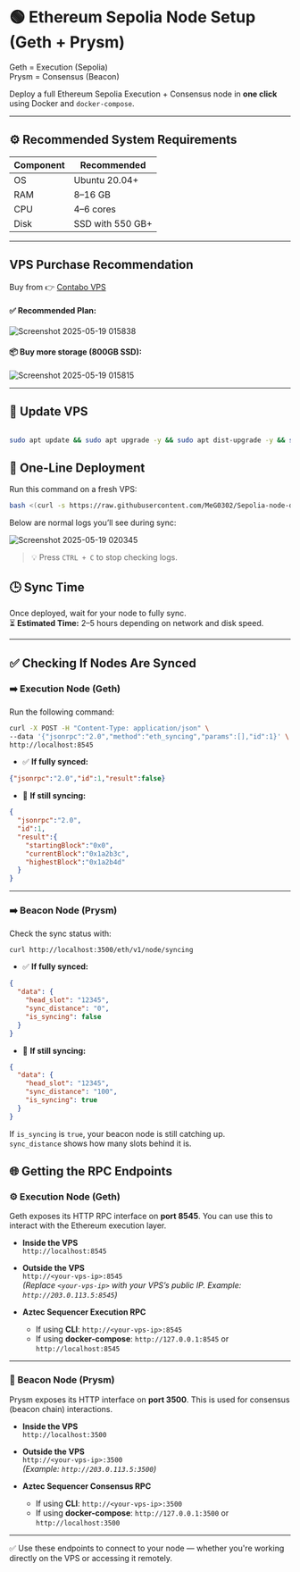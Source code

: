# 🟢 Ethereum Sepolia Node Setup (Geth + Prysm)

Geth = Execution (Sepolia)  
Prysm = Consensus (Beacon)

Deploy a full Ethereum Sepolia Execution + Consensus node in **one click** using Docker and `docker-compose`.

---

## ⚙️ Recommended System Requirements

| Component | Recommended       |
|-----------|-------------------|
| OS        | Ubuntu 20.04+     |
| RAM       | 8–16 GB           |
| CPU       | 4–6 cores         |
| Disk      | SSD with 550 GB+  |

---

## VPS Purchase Recommendation

Buy from 👉 [Contabo VPS](https://contabo.com/en/vps/)

#### ✅ Recommended Plan:

![Screenshot 2025-05-19 015838](https://github.com/user-attachments/assets/4bca754f-555f-4246-a20b-3d40674b0274)

#### 📦 Buy more storage (800GB SSD):

![Screenshot 2025-05-19 015815](https://github.com/user-attachments/assets/efb93500-3528-490f-9d71-f9721b173350)

---

## 🙂 Update VPS 

```bash

sudo apt update && sudo apt upgrade -y && sudo apt dist-upgrade -y && sudo apt install git -y

```
## 🚀 One-Line Deployment

Run this command on a fresh VPS:

```bash
bash <(curl -s https://raw.githubusercontent.com/MeG0302/Sepolia-node-deployment-script/main/setup.sh)
```

Below are normal logs you’ll see during sync:

![Screenshot 2025-05-19 020345](https://github.com/user-attachments/assets/4763da84-e823-4dec-a142-17866b99b1b5)

> 💡 Press `CTRL + C` to stop checking logs.

## 🕒 Sync Time

Once deployed, wait for your node to fully sync.  
⏳ **Estimated Time:** 2–5 hours depending on network and disk speed.

---

## ✅ Checking If Nodes Are Synced

### ➡️ Execution Node (Geth)

Run the following command:

```bash
curl -X POST -H "Content-Type: application/json" \
--data '{"jsonrpc":"2.0","method":"eth_syncing","params":[],"id":1}' \
http://localhost:8545
```

- ✅ **If fully synced:**

```json
{"jsonrpc":"2.0","id":1,"result":false}
```

- 🚫 **If still syncing:**

```json
{
  "jsonrpc":"2.0",
  "id":1,
  "result":{
    "startingBlock":"0x0",
    "currentBlock":"0x1a2b3c",
    "highestBlock":"0x1a2b4d"
  }
}
```

---

### ➡️ Beacon Node (Prysm)

Check the sync status with:

```bash
curl http://localhost:3500/eth/v1/node/syncing
```

- ✅ **If fully synced:**

```json
{
  "data": {
    "head_slot": "12345",
    "sync_distance": "0",
    "is_syncing": false
  }
}
```

- 🚫 **If still syncing:**

```json
{
  "data": {
    "head_slot": "12345",
    "sync_distance": "100",
    "is_syncing": true
  }
}
```

If `is_syncing` is `true`, your beacon node is still catching up.  
`sync_distance` shows how many slots behind it is.



## 🌐 Getting the RPC Endpoints

### ⚙️ Execution Node (Geth)

Geth exposes its HTTP RPC interface on **port 8545**. You can use this to interact with the Ethereum execution layer.

- **Inside the VPS**  
  `http://localhost:8545`

- **Outside the VPS**  
  `http://<your-vps-ip>:8545`  
  *(Replace `<your-vps-ip>` with your VPS’s public IP. Example: `http://203.0.113.5:8545`)*

- **Aztec Sequencer Execution RPC**  
  - If using **CLI**: `http://<your-vps-ip>:8545`  
  - If using **docker-compose**: `http://127.0.0.1:8545` or `http://localhost:8545`

---

### 🔗 Beacon Node (Prysm)

Prysm exposes its HTTP interface on **port 3500**. This is used for consensus (beacon chain) interactions.

- **Inside the VPS**  
  `http://localhost:3500`

- **Outside the VPS**  
  `http://<your-vps-ip>:3500`  
  *(Example: `http://203.0.113.5:3500`)*

- **Aztec Sequencer Consensus RPC**  
  - If using **CLI**: `http://<your-vps-ip>:3500`  
  - If using **docker-compose**: `http://127.0.0.1:3500` or `http://localhost:3500`

---

✅ Use these endpoints to connect to your node — whether you're working directly on the VPS or accessing it remotely.
